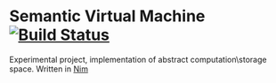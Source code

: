 # Semantic Virtual Machine [![Build Status](https://circleci.com/gh/pkeeper/SemanticVM.png)](https://circleci.com/gh/pkeeper/SemanticVM)

Experimental project, implementation of abstract computation\storage space.
Written in [Nim](http://nim-lang.org)
